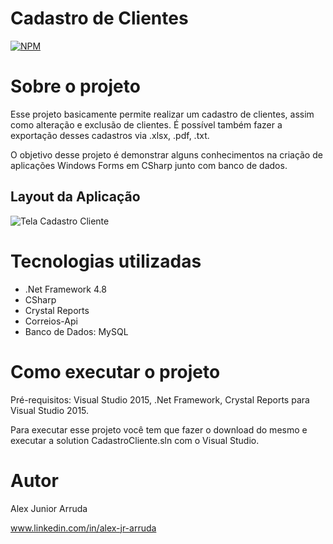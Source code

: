 # Cadastro de Clientes
[![NPM](https://img.shields.io/npm/l/react)](https://github.com/alexjuniorarruda/CadastroCliente/blob/main/LICENSE) 

# Sobre o projeto

Esse projeto basicamente permite realizar um cadastro de clientes, assim como alteração e exclusão de clientes. É possível também fazer a exportação desses cadastros via .xlsx, .pdf, .txt. 

O objetivo desse projeto é demonstrar alguns conhecimentos na criação de aplicações Windows Forms em CSharp junto com banco de dados.

## Layout da Aplicação
![Tela Cadastro Cliente](https://github.com/alexjuniorarruda/CadastroCliente/assets/112874423/48e17dfb-adea-494f-a8b4-f3d8f11b9bac)



# Tecnologias utilizadas
- .Net Framework 4.8
- CSharp
- Crystal Reports
- Correios-Api
- Banco de Dados: MySQL

# Como executar o projeto
Pré-requisitos: Visual Studio 2015, .Net Framework, Crystal Reports para Visual Studio 2015.

Para executar esse projeto você tem que fazer o download do mesmo e executar a solution CadastroCliente.sln com o Visual Studio.

# Autor

Alex Junior Arruda

www.linkedin.com/in/alex-jr-arruda
